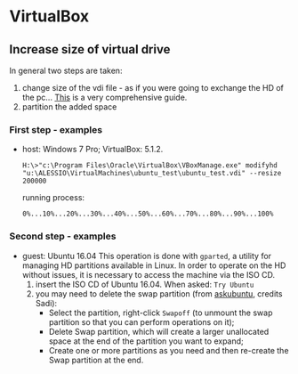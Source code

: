 # VirtualBox

## Increase size of virtual drive
In general two steps are taken:
1. change size of the vdi file - as if you were going to exchange the HD of the pc...
[This](https://dev.to/ech0server/how-to-resize-a-virtualbox-linux-vdi-disk-under-windows-host-2d1p) is a very comprehensive guide.
2. partition the added space

### First step - examples
* host: Windows 7 Pro; VirtualBox: 5.1.2.

  `H:\>"c:\Program Files\Oracle\VirtualBox\VBoxManage.exe" modifyhd "u:\ALESSIO\VirtualMachines\ubuntu_test\ubuntu_test.vdi" --resize 200000`

  running process:

  `0%...10%...20%...30%...40%...50%...60%...70%...80%...90%...100%`

### Second step - examples
* guest: Ubuntu 16.04
  This operation is done with `gparted`, a utility for managing HD partitions available in Linux. In order to operate on the HD without issues, it is necessary to access the machine via the ISO CD.
  1. insert the ISO CD of Ubuntu 16.04. When asked: `Try Ubuntu`
  1. you may need to delete the swap partition (from [askubuntu](https://askubuntu.com/questions/349987/do-i-have-to-move-swap-partition-to-the-right-side), credits Sadi):
      * Select the partition, right-click `Swapoff` (to unmount the swap partition so that you can perform operations on it);
      * Delete Swap partition, which will create a larger unallocated space at the end of the partition you want to expand;
      * Create one or more partitions as you need and then re-create the Swap partition at the end.

